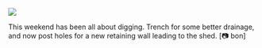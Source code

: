 <!-- published: 2019-01-19T13:00:00Z -->
<!-- slug: photos/00f08d1f-8e45-4084-b03b-a807702cced7/ -->

![](https://brntn-photos.s3-ap-southeast-2.amazonaws.com/uploaded/7E3549AD-A707-40E3-988A-059EA9245D56.jpeg)

This weekend has been all about digging. Trench for some better drainage, and now post holes for a new retaining wall leading to the shed. [📷 bon]